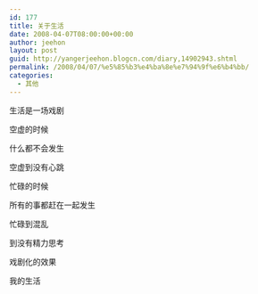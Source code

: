 ```yaml
---
id: 177
title: 关于生活
date: 2008-04-07T08:00:00+00:00
author: jeehon
layout: post
guid: http://yangerjeehon.blogcn.com/diary,14902943.shtml
permalink: /2008/04/07/%e5%85%b3%e4%ba%8e%e7%94%9f%e6%b4%bb/
categories:
  - 其他
---
```

生活是一场戏剧
  
空虚的时候
  
什么都不会发生
  
空虚到没有心跳
  
忙碌的时候
  
所有的事都赶在一起发生
  
忙碌到混乱
  
到没有精力思考
  
戏剧化的效果
  
我的生活